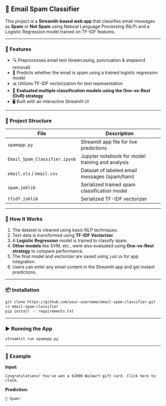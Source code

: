 
## 📩 Email Spam Classifier

This project is a **Streamlit-based web app** that classifies email messages as **Spam** or **Not Spam** using Natural Language Processing (NLP) and a Logistic Regression model trained on TF-IDF features.

---

### 🚀 Features

- 🔍 Preprocesses email text (lowercasing, punctuation & stopword removal)
- 🧠 Predicts whether the email is spam using a trained logistic regression model
- 📊 Utilizes TF-IDF vectorization for text representation
- 🧪 **Evaluated multiple classification models using the One-vs-Rest (OvR) strategy**
- 🖥️ Built with an interactive Streamlit UI

---

### 📁 Project Structure

| File | Description |
|------|-------------|
| `spamapp.py` | Streamlit app file for live predictions |
| `Email_Spam_Classifier.ipynb` | Jupyter notebook for model training and analysis |
| `email.xls` / `email.csv` | Dataset of labeled email messages (spam/ham) |
| `spam.joblib` | Serialized trained spam classification model |
| `tfidf.joblib` | Serialized TF-IDF vectorizer |

---

### 🧠 How It Works

1. The dataset is cleaned using basic NLP techniques.
2. Text data is transformed using **TF-IDF Vectorizer**.
3. A **Logistic Regression** model is trained to classify spam.
4. **Other models** like SVM, etc., were also evaluated using **One-vs-Rest strategy** to compare performance.
5. The final model and vectorizer are saved using `joblib` for app integration.
6. Users can enter any email content in the Streamlit app and get instant predictions.

---

### 📦 Installation

```bash
git clone https://github.com/your-username/email-spam-classifier.git
cd email-spam-classifier
pip install -r requirements.txt
```

---

### ▶️ Running the App

```bash
streamlit run spamapp.py
```

---

### 📝 Example

**Input:**
```
Congratulations! You've won a $1000 Walmart gift card. Click here to claim.
```

**Prediction:**
```
🚨 Spam!
```
